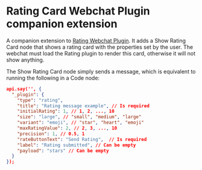 # Rating Card Webchat Plugin companion extension

A companion extension to [Rating Webchat Plugin](https://github.com/Cognigy/WebchatPlugins/tree/master/plugins/rating). It adds a Show Rating Card node that shows a rating card with the properties set by the user. The webchat must load the Rating plugin to render this card, otherwise it will not show anything.

The Show Rating Card node simply sends a message, which is equivalent to running the following in a Code node:

```json
api.say('', {
  "_plugin": {
    "type": "rating",
    "title": "Rating message example", // Is required
    "initialRating": 1, // 1, 2, ..., 10
    "size": "large", // "small", "medium", "large"
    "variant": "emoji", // "star", "heart", "emoji" 
    "maxRatingValue": 2, // 2, 3, ..., 10
    "precision": 1, // 0.5, 1
    "rateButtonText": "Send Rating",  // Is required
    "label": "Rating submitted", // Can be empty
    "payload": "stars" // Can be empty
  }
});
```